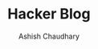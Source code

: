 ---
title: "Hacker Blog"
github: https://github.com/tocttou/hacker-blog
demo: https://ashishchaudhary.in/hacker-blog/
author: Ashish Chaudhary
draft: true
ssg:
  - Jekyll
cms:
  - No Cms
---